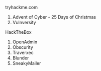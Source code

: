 tryhackme.com
1. Advent of Cyber - 25 Days of Christmas 
2. Vulnversity

HackTheBox
1. OpenAdmin
2. Obscurity
3. Traverxec
4. Blunder
5. SneakyMailer
